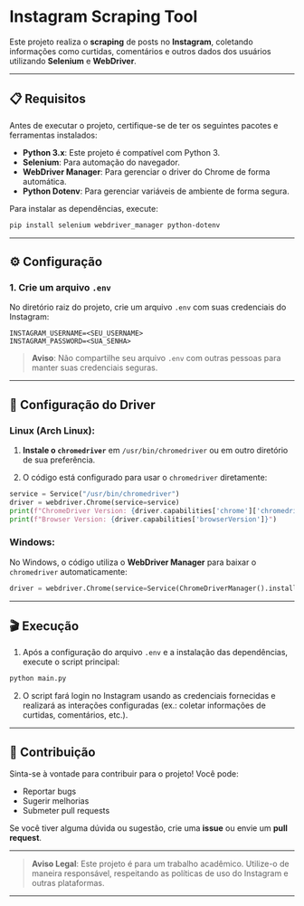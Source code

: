 # Instagram Scraping Tool

Este projeto realiza o **scraping** de posts no **Instagram**, coletando informações como curtidas, comentários e outros dados dos usuários utilizando **Selenium** e **WebDriver**.

---

## 📋 Requisitos

Antes de executar o projeto, certifique-se de ter os seguintes pacotes e ferramentas instalados:

- **Python 3.x**: Este projeto é compatível com Python 3.
- **Selenium**: Para automação do navegador.
- **WebDriver Manager**: Para gerenciar o driver do Chrome de forma automática.
- **Python Dotenv**: Para gerenciar variáveis de ambiente de forma segura.

Para instalar as dependências, execute:

```bash
pip install selenium webdriver_manager python-dotenv
```

---

## ⚙️ Configuração

### 1. Crie um arquivo `.env`

No diretório raiz do projeto, crie um arquivo `.env` com suas credenciais do Instagram:

```dotenv
INSTAGRAM_USERNAME=<SEU_USERNAME>
INSTAGRAM_PASSWORD=<SUA_SENHA>
```

> **Aviso**: Não compartilhe seu arquivo `.env` com outras pessoas para manter suas credenciais seguras.

---

## 🚀 Configuração do Driver

### **Linux** (Arch Linux):

1. **Instale o `chromedriver`** em `/usr/bin/chromedriver` ou em outro diretório de sua preferência.

2. O código está configurado para usar o `chromedriver` diretamente:

```python
service = Service("/usr/bin/chromedriver")
driver = webdriver.Chrome(service=service)
print(f"ChromeDriver Version: {driver.capabilities['chrome']['chromedriverVersion']}")
print(f"Browser Version: {driver.capabilities['browserVersion']}")
```

### **Windows**:

No Windows, o código utiliza o **WebDriver Manager** para baixar o `chromedriver` automaticamente:

```python
driver = webdriver.Chrome(service=Service(ChromeDriverManager().install()))
```

---

## 🎬 Execução

1. Após a configuração do arquivo `.env` e a instalação das dependências, execute o script principal:

```bash
python main.py
```

2. O script fará login no Instagram usando as credenciais fornecidas e realizará as interações configuradas (ex.: coletar informações de curtidas, comentários, etc.).

---

## 🤝 Contribuição

Sinta-se à vontade para contribuir para o projeto! Você pode:

- Reportar bugs
- Sugerir melhorias
- Submeter pull requests

Se você tiver alguma dúvida ou sugestão, crie uma **issue** ou envie um **pull request**.

---

> **Aviso Legal**: Este projeto é para um trabalho acadêmico. Utilize-o de maneira responsável, respeitando as políticas de uso do Instagram e outras plataformas.



---
